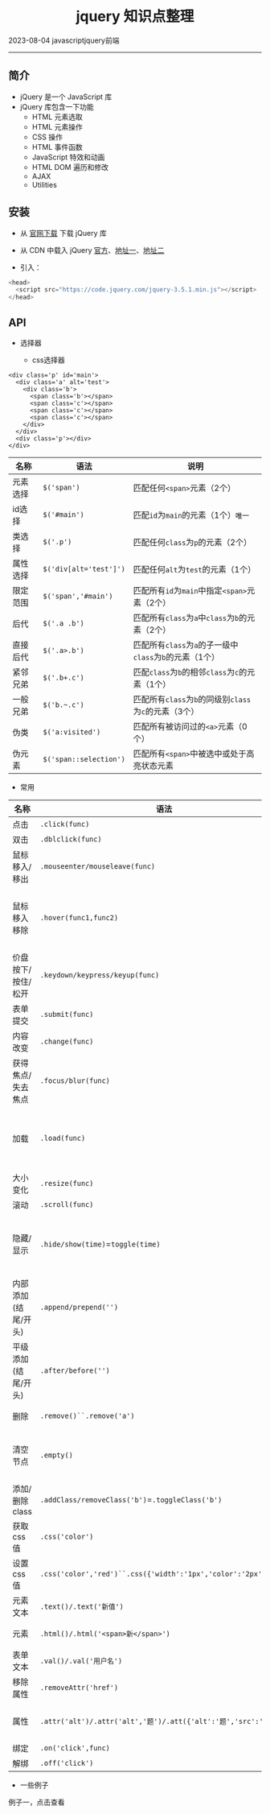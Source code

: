# <div align="center">jquery 知识点整理</div>

<span id='date'>2023-08-04</span>
<span class='key-tag'>javascript</span><span class='key-tag'>jquery</span><span class='key-tag'>前端</span>

---
## 简介

- jQuery 是一个 JavaScript 库
- jQuery 库包含一下功能
  - HTML 元素选取
  - HTML 元素操作
  - CSS 操作
  - HTML 事件函数
  - JavaScript 特效和动画
  - HTML DOM 遍历和修改
  - AJAX
  - Utilities

## 安装

- 从 [官网下载](https://jquery.com/download/) 下载 jQuery 库

- 从 CDN 中载入 jQuery  [官方](https://code.jquery.com/jquery-3.5.1.min.js)、[地址一](https://cdn.staticfile.org/jquery/3.5.1/jquery.min.js)、[地址二](https://ajax.aspnetcdn.com/ajax/jQuery/jquery-3.5.1.min.js)


- 引入： 

```javascript
<head>
  <script src="https://code.jquery.com/jquery-3.5.1.min.js"></script>
</head>
```

## API

- 选择器

  - css选择器

```
<div class='p' id='main'>
  <div class='a' alt='test'>
    <div class='b'>
      <span class='b'></span>
      <span class='c'></span>
      <span class='c'></span>
      <span class='c'></span>
    </div>
  </div>
  <div class='p'></div>
</div>
```
  
| 名称           | 语法 | 说明 |
| -------------- | ------------- | ----------------------------------------------- |
| 元素选择 | `$('span')` | 匹配任何`<span>`元素（2个） |
| id选择    | `$('#main')` | 匹配`id`为`main`的元素（1个）`唯一` |
| 类选择 | `$('.p')` | 匹配任何`class`为`p`的元素（2个） |
| 属性选择 | `$('div[alt='test']')` | 匹配任何`alt`为`test`的元素（1个） |
| 限定范围   | `$('span','#main')` | 匹配所有`id`为`main`中指定`<span>`元素（2个） |
| 后代 | `$('.a .b')` | 匹配所有`class`为`a`中`class`为`b`的元素（2个） |
| 直接后代 | `$('.a>.b')` | 匹配所有`class`为`a`的子一级中`class`为`b`的元素（1个） |
| 紧邻兄弟 | `$('.b+.c')` | 匹配`class`为`b`的相邻`class`为`c`的元素（1个） |
| 一般兄弟 | `$('b.~.c')` | 匹配所有`class`为`b`的同级别`class`为`c`的元素（3个） |
| 伪类 | `$('a:visited')` | 匹配所有被访问过的`<a>`元素（0个） |
| 伪元素 | `$('span::selection')` | 匹配所有`<span>`中被选中或处于高亮状态元素 |
  
- 常用

| 名称                | 语法                                                         | 说明                           |
| ------------------- | ------------------------------------------------------------ | ------------------------------ |
| 点击                | `.click(func)`                                               |                                |
| 双击                | `.dblclick(func)`                                            |                                |
| 鼠标移入/移出       | `.mouseenter/mouseleave(func)`                               | 移入触发/移出触发              |
| 鼠标移入移除        | `.hover(func1,func2)`                                        | 移入触发func1、移出触发func2   |
| 价盘按下/按住/松开  | `.keydown/keypress/keyup(func)`                              |                                |
| 表单提交            | `.submit(func)`                                              |                                |
| 内容改变            | `.change(func)`                                              |                                |
| 获得焦点/失去焦点   | `.focus/blur(func)`                                          |                                |
| 加载                | `.load(func)`                                                | 适用于带url的元素（1.8中废弃） |
| 大小变化            | `.resize(func)`                                              |                                |
| 滚动                | `.scroll(func)`                                              |                                |
| 隐藏/显示           | `.hide/show(time)`=`toggle(time)`                            | time：执行时间，空则立刻执行   |
| 内部添加(结尾/开头) | `.append/prepend('')`                                        | 可以是文本或者元素             |
| 平级添加(结尾/开头) | `.after/before('')`                                          |                                |
| 删除                | `.remove()``.remove('a')`                                    | 可加参数筛选                   |
| 清空节点            | `.empty()`                                                   | 清空匹配元素下所有的元素       |
| 添加/删除class      | `.addClass/removeClass('b')`=`.toggleClass('b')`             |                                |
| 获取css值           | `.css('color')`                                              |                                |
| 设置css值           | `.css('color','red')``.css({'width':'1px','color':'2px'})`   |                                |
| 元素文本            | `.text()/.text('新值')`                                      | 获取/设置                      |
| 元素                | `.html()/.html('<span>新</span>')`                           | 获取/设置                      |
| 表单文本            | `.val()/.val('用户名')`                                      | 获取/设置                      |
| 移除属性            | `.removeAttr('href')`                                        |                                |
| 属性                | `.attr('alt')/.attr('alt','题')/.att({'alt':'题','src':'url'})` | 获取/设置/设置多个             |
| 绑定                | `.on('click',func)`                                          |                                |
| 解绑                | `.off('click')`                                              |                                |

- 一些例子
<div class='decrypt undecrypt' jmType='md' value='U2FsdGVkX1+OR/9PdEsmzdR04lcHxQ1FsGWmJzNIJBlKxcJXejdwBrKVY0drcgZwN8u/sWfW2qvNsqWNB89De753KJ8I/1COLpTzva6hUF5heNU8AtM0rEYBTPUMrWIb14cahYSdm268dxEiKhsfY21QUMy0u3W/NVlNutwjo5OHv/ioCVz6fSvNM+JDeP3RK5e04dZjT4X0MHe4D5y6ux46PkJz9z8f3PCHQ8XmCgR7Ez1LBN/QqRUYa8npFvU07BzF6PeS32XcHQrkmdi74IsoqAc+UqB/EOrXJBI9w0ja9PpAlHDBg2H/o2FIQryzep8fcLN7o3S3CbnQyyr30w=='><span>例子一，点击查看</span></div>